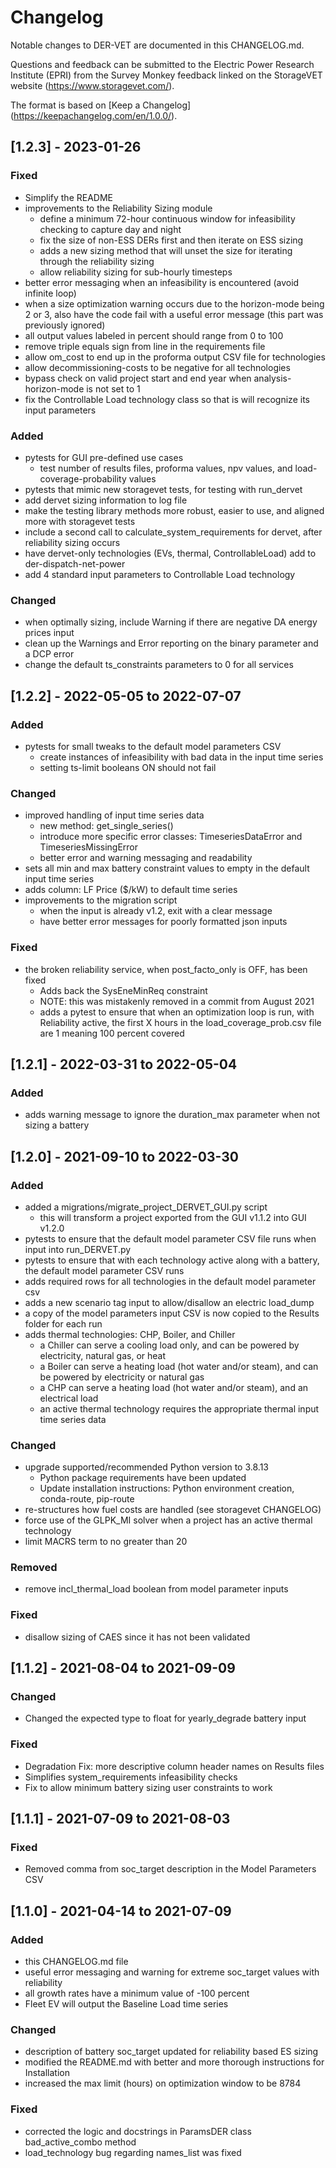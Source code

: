# Changelog
Notable changes to DER-VET are documented in this CHANGELOG.md.

Questions and feedback can be submitted to the Electric Power Research Institute (EPRI) from the Survey Monkey feedback linked on the StorageVET website (https://www.storagevet.com/).

The format is based on [Keep a Changelog] (https://keepachangelog.com/en/1.0.0/).

## [1.2.3] - 2023-01-26
### Fixed
- Simplify the README
- improvements to the Reliability Sizing module
  - define a minimum 72-hour continuous window for infeasibility checking to capture day and night
  - fix the size of non-ESS DERs first and then iterate on ESS sizing
  - adds a new sizing method that will unset the size for iterating through the reliability sizing
  - allow reliability sizing for sub-hourly timesteps
- better error messaging when an infeasibility is encountered (avoid infinite loop)
- when a size optimization warning occurs due to the horizon-mode being 2 or 3,
    also have the code fail with a useful error message (this part was previously ignored)
- all output values labeled in percent should range from 0 to 100
- remove triple equals sign from line in the requirements file
- allow om_cost to end up in the proforma output CSV file for technologies
- allow decommissioning-costs to be negative for all technologies
- bypass check on valid project start and end year when analysis-horizon-mode is not set to 1
- fix the Controllable Load technology class so that is will recognize its input parameters
### Added
- pytests for GUI pre-defined use cases
  - test number of results files, proforma values, npv values, and load-coverage-probability values
- pytests that mimic new storagevet tests, for testing with run_dervet
- add dervet sizing information to log file
- make the testing library methods more robust, easier to use, and aligned more with storagevet tests
- include a second call to calculate_system_requirements for dervet, after reliability sizing occurs
- have dervet-only technologies (EVs, thermal, ControllableLoad) add to der-dispatch-net-power
- add 4 standard input parameters to Controllable Load technology
### Changed
- when optimally sizing, include Warning if there are negative DA energy prices input
- clean up the Warnings and Error reporting on the binary parameter and a DCP error
- change the default ts_constraints parameters to 0 for all services

## [1.2.2] - 2022-05-05 to 2022-07-07
### Added
- pytests for small tweaks to the default model parameters CSV
  - create instances of infeasibility with bad data in the input time series
  - setting ts-limit booleans ON should not fail
### Changed
- improved handling of input time series data
  - new method: get_single_series()
  - introduce more specific error classes: TimeseriesDataError and TimeseriesMissingError
  - better error and warning messaging and readability
- sets all min and max battery constraint values to empty in the default input time series
- adds column: LF Price ($/kW) to default time series
- improvements to the migration script
  - when the input is already v1.2, exit with a clear message
  - have better error messages for poorly formatted json inputs
### Fixed
- the broken reliability service, when post_facto_only is OFF, has been fixed
  - Adds back the SysEneMinReq constraint
  - NOTE: this was mistakenly removed in a commit from August 2021
  - adds a pytest to ensure that when an optimization loop is run, with Reliability active,
    the first X hours in the load_coverage_prob.csv file are 1 meaning 100 percent covered

## [1.2.1] - 2022-03-31 to 2022-05-04
### Added
- adds warning message to ignore the duration_max parameter when not sizing a battery

## [1.2.0] - 2021-09-10 to 2022-03-30
### Added
- added a migrations/migrate_project_DERVET_GUI.py script
  - this will transform a project exported from the GUI v1.1.2 into GUI v1.2.0
- pytests to ensure that the default model parameter CSV file runs when input into run_DERVET.py
- pytests to ensure that with each technology active along with a battery, the default model parameter CSV runs
- adds required rows for all technologies in the default model parameter csv
- adds a new scenario tag input to allow/disallow an electric load_dump
- a copy of the model parameters input CSV is now copied to the Results folder for each run
- adds thermal technologies: CHP, Boiler, and Chiller
  - a Chiller can serve a cooling load only, and can be powered by electricity, natural gas, or heat
  - a Boiler can serve a heating load (hot water and/or steam), and can be powered by electricity or natural gas
  - a CHP can serve a heating load (hot water and/or steam), and an electrical load
  - an active thermal technology requires the appropriate thermal input time series data

### Changed
- upgrade supported/recommended Python version to 3.8.13
  - Python package requirements have been updated
  - Update installation instructions: Python environment creation, conda-route, pip-route
- re-structures how fuel costs are handled (see storagevet CHANGELOG)
- force use of the GLPK_MI solver when a project has an active thermal technology
- limit MACRS term to no greater than 20

### Removed
- remove incl_thermal_load boolean from model parameter inputs

### Fixed
- disallow sizing of CAES since it has not been validated

## [1.1.2] - 2021-08-04 to 2021-09-09
### Changed
- Changed the expected type to float for yearly_degrade battery input

### Fixed
- Degradation Fix: more descriptive column header names on Results files
- Simplifies system_requirements infeasibility checks
- Fix to allow minimum battery sizing user constraints to work

## [1.1.1] - 2021-07-09 to 2021-08-03
### Fixed
- Removed comma from soc_target description in the Model Parameters CSV

## [1.1.0] - 2021-04-14 to 2021-07-09
### Added
- this CHANGELOG.md file
- useful error messaging and warning for extreme soc_target values with reliability
- all growth rates have a minimum value of -100 percent
- Fleet EV will output the Baseline Load time series

### Changed
- description of battery soc_target updated for reliability based ES sizing
- modified the README.md with better and more thorough instructions for Installation
- increased the max limit (hours) on optimization window to be 8784

### Fixed
- corrected the logic and docstrings in ParamsDER class bad_active_combo method
- load_technology bug regarding names_list was fixed
